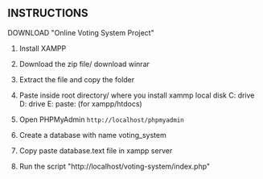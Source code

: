 ## INSTRUCTIONS

DOWNLOAD "Online Voting  System Project"

1. Install XAMPP

2. Download the zip file/ download winrar

3. Extract the file and copy the folder

4. Paste inside root directory/ where you install xammp local disk C: drive D: drive E: paste: (for xampp/htdocs)

5. Open PHPMyAdmin `http://localhost/phpmyadmin`

6. Create a database with name voting_system

7. Copy paste  database.text file in xampp server

8. Run the script "http://localhost/voting-system/index.php"


